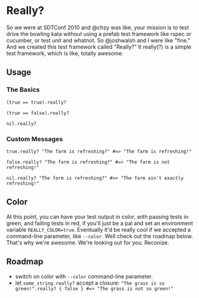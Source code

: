 Really?
=======

So we were at SDTConf 2010 and @chzy was like, your mission is to test drive the bowling kata without using a prefab test framework like rspec or cucumber, or test unit and whatnot.  So @joshwalsh and I were like "fine."  And we created this test framework called "Really?" It really(?) is a simple test framework, which is like, totally awesome.

Usage
-----

### The Basics
    (true == true).really?
    
    (true == false).really?
    
    nil.really?

### Custom Messages
    true.really? "The farm is refreshing?" #=> "The farm is refreshing!"
    
    false.really? "The farm is refreshing?" #=> "The farm is not refreshing!"
    
    nil.really? "The farm is refreshing?" #=> "The farm ain't exactly refreshing!"

Color
-----

At this point, you can have your test output in color, with passing tests in green, and failing tests in red, if you'll just be a pal and set an environment variable `REALLY_COLOR=true`.  Eventually it'd be really cool if we accepted a command-line parameter, like `--color`.  Well check out the roadmap below.  That's why we're awesome.  We're looking out for you.  Reconize.

Roadmap
-------
* switch on color with `--color` command-line parameter.
* let `some_string.really?` accept a closure: `"The grass is so green!".really? { false } #=> "The grass is not so green!"`
